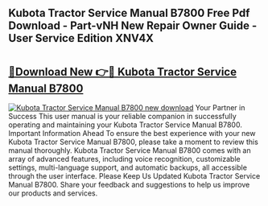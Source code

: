 ## Kubota Tractor Service Manual B7800 Free Pdf Download - Part-vNH New Repair Owner Guide - User Service Edition XNV4X

# <h2><a href="http://bc67416.oget.top/?id=Kubota+Tractor+Service+Manual+B7800">🔗Download New 👉🔴 Kubota Tractor Service Manual B7800</a></h2>

[![Kubota Tractor Service Manual B7800 new download](https://i.imgur.com/5g1atiW.png)](http://bc67416.oget.top/?id=Kubota+Tractor+Service+Manual+B7800)
Your Partner in Success This user manual is your reliable companion in successfully operating and maintaining your Kubota Tractor Service Manual B7800. Important Information Ahead To ensure the best experience with your new Kubota Tractor Service Manual B7800, please take a moment to review this manual thoroughly. Kubota Tractor Service Manual B7800 comes with an array of advanced features, including voice recognition, customizable settings, multi-language support, and automatic backups, all accessible through the user interface. Please Keep Us Updated Kubota Tractor Service Manual B7800. Share your feedback and suggestions to help us improve our products and services.
